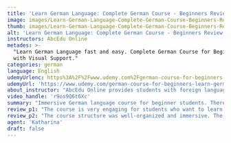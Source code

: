 ```yaml
---
title: 'Learn German Language: Complete German Course - Beginners Review'
image: images/Learn-German-Language-Complete-German-Course-Beginners-Review.jpeg
thumb: images/Learn-German-Language-Complete-German-Course-Beginners-Review.jpeg
alt: 'Learn German Language: Complete German Course - Beginners Review'
instructors: AbcEdu Online
metades: >-
  "Learn German Language fast and easy. Complete German Course for Beginners
  with Visual Support."
categories: german
language: English
udemyUrlenc: https%3A%2F%2Fwww.udemy.com%2Fgerman-course-for-beginners-learn-german%2F
udemyUrl: 'https://www.udemy.com/german-course-for-beginners-learn-german/'
about_instructor: "AbcEdu Online provides students with foreign language course for over three decades. The courses that they offer are tailored in order to accommodate different learning styles. To date, thousands of students around the world have taken their courses."
video_handle: 'r9os9Q6t6Xc'
summary: "Immersive German language course for beginner students. There are a lot of resources and supplemental exercises available to solidify each lesson."
review_p1: "The course is very engaging for students who want to learn the German language in an interactive way. Each word is dictated in a way that students will also be able to do the same thing. The course material is clear and informative. There are a lot of exercises at the end of each lesson that helps solidify what the student has learned. The instructor speaks in German and there are subtitles available for absolute beginners and the instructor is very in-depth in his discussion. Multi-language subtitles are also available in order to accommodate students from different parts of the world. The videos have a nice mixture of both non-verbal and verbal communication. "
review_p2: "The course structure was well-organized and immersive. The teaching approach is very effective as there are also a lot of supplemental exercises available.  It is nice that the students are exposed to the language from the very beginning as it helps them get a good grasp and feel of the language The lessons were easy to follow and the instructor has a very nice and clear pronunciation. The lessons are paced well for total beginners.The videos are of good quality and with good audio. The instructor has nice teaching system and gives excellent teaching support for the students."
agent: 'Katharina'
draft: false
---
```


